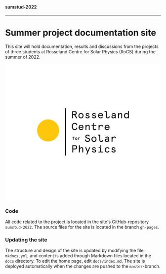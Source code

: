 #### sumstud-2022
___
# Summer project documentation site
This site will hold documentation, results and discussions from the projects of three students at Rosseland Centre for Solar Physics (RoCS) during the summer of 2022.

![RoCS logo](/images/RoCS_logo_rgb.png "RoCS logo")

### Code
All code related to the project is located in the site's GitHub-repository `sumstud-2022`. The source files for the site is located in the branch `gh-pages`.

### Updating the site
The structure and design of the site is updated by modifying the file `mkdocs.yml`, and content is added through Markdown files located in the `docs` directory. To edit the home page, edit `docs/index.md`. The site is deployed automatically when the changes are pushed to the `master`-branch. 


